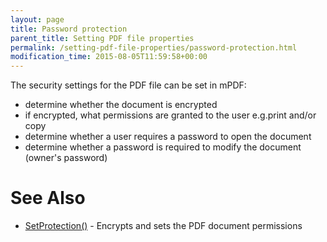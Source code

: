 ```yaml
---
layout: page
title: Password protection
parent_title: Setting PDF file properties
permalink: /setting-pdf-file-properties/password-protection.html
modification_time: 2015-08-05T11:59:58+00:00
---
```


The security settings for the PDF file can be set in mPDF:

<ul>
<li>determine whether the document is encrypted</li>
<li>if encrypted, what permissions are granted to the user e.g.print and/or copy</li>
<li>determine whether a user requires a password to open the document</li>
<li>determine whether a password is required to modify the document (owner's password)</li>
</ul>

# See Also

<ul>
<li class="manual_boxlist"><a href="{{ "/reference/mpdf-functions/setprotection.html" | prepend: site.baseurl }}">SetProtection()</a> - Encrypts and sets the PDF document permissions</li>
</ul>

